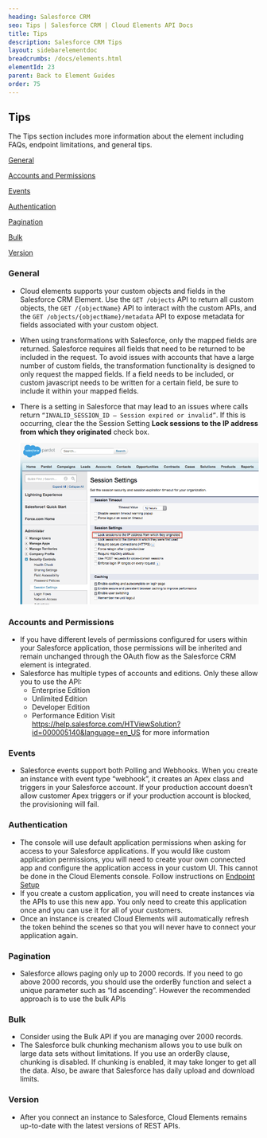 ```yaml
---
heading: Salesforce CRM
seo: Tips | Salesforce CRM | Cloud Elements API Docs
title: Tips
description: Salesforce CRM Tips
layout: sidebarelementdoc
breadcrumbs: /docs/elements.html
elementId: 23
parent: Back to Element Guides
order: 75
---
```


## Tips

The Tips section includes more information about the element including FAQs, endpoint limitations, and general tips.

[General](#general)

[Accounts and Permissions](#accounts-and-permissions)

[Events](#events)

[Authentication](#authentication)

[Pagination](#pagination)

[Bulk](#bulk)

[Version](#version)

### General

* Cloud elements supports your custom objects and fields in the Salesforce CRM Element. Use the `GET /objects` API to return all custom objects, the `GET /{objectName}` API to interact with the custom APIs, and the `GET /objects/{objectName}/metadata` API to expose metadata for fields associated with your custom object.
* When using transformations with Salesforce, only the mapped fields are returned. Salesforce requires all fields that need to be returned to be included in the request. To avoid issues with accounts that have a large number of custom fields, the transformation functionality is designed to only request the mapped fields. If a field needs to be included, or custom javascript needs to be written for a certain field, be sure to include it within your mapped fields.
* There is a setting in Salesforce that may lead to an issues where calls return ``“INVALID_SESSION_ID – Session expired or invalid”``. If this is occurring, clear the  the Session Setting __Lock sessions to the IP address from which they originated__ check box.

  ![Salesforce Tips Session Settings](img/Salesforce_Tips_SessionSettings.png)

### Accounts and Permissions

* If you have different levels of permissions configured for users within your Salesforce application, those permissions will be inherited and remain unchanged through the OAuth flow as the Salesforce CRM element is integrated.
* Salesforce has multiple types of accounts and editions. Only these allow you to use the API:
  * Enterprise Edition
  * Unlimited Edition
  * Developer Edition
  * Performance Edition
Visit https://help.salesforce.com/HTViewSolution?id=000005140&language=en_US for more information

### Events

* Salesforce events support both Polling and Webhooks. When you create an instance with event type  “webhook”, it creates an Apex class and triggers in your Salesforce account. If your production account doesn’t allow customer Apex triggers or if your production account is blocked, the provisioning will fail.

### Authentication

* The console will use default application permissions when asking for access to your Salesforce applications. If you would like custom application permissions, you will need to create your own connected app and configure the application access in your custom UI. This cannot be done in the Cloud Elements console. Follow instructions on [Endpoint Setup](https://developers.cloud-elements.com/docs/elements/salesforce/salesforce-endpoint-setup.html)
* If you create a custom application, you will need to create instances via the APIs to use this new app. You only need to create this application once and you can use it for all of your customers.
* Once an instance is created Cloud Elements will automatically refresh the token behind the scenes so that you will never have to connect your application again.

### Pagination

* Salesforce allows paging only up to 2000 records. If you need to go above 2000 records, you should use the orderBy function and select a unique parameter such as “Id ascending”. However the recommended approach is to use the bulk APIs

### Bulk

* Consider using the Bulk API if you are managing over 2000 records.
* The Salesforce bulk chunking mechanism allows you to use bulk on large data sets without limitations. If you use an orderBy clause, chunking is disabled. If chunking is enabled, it may take longer to get all the data. Also, be aware that Salesforce has daily upload and download limits.

### Version

* After you connect an instance to Salesforce, Cloud Elements remains up-to-date with the latest versions of REST APIs.
